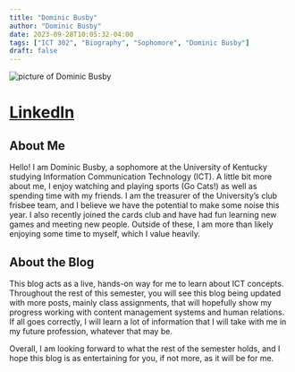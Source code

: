 ```yaml
---
title: "Dominic Busby"
author: "Dominic Busby"
date: 2023-09-28T10:05:32-04:00
tags: ["ICT 302", "Biography", "Sophomore", "Dominic Busby"]
draft: false
---
```

![picture of Dominic Busby](https://media.licdn.com/dms/image/D4E03AQFe4SgO9s-LhA/profile-displayphoto-shrink_100_100/0/1694703306030?e=1701302400&v=beta&t=_OaU3IbHsZeucuy5qci9i8O3zF9cK2xxcZPbC31zUmg)
# [LinkedIn](www.linkedin.com/in/dominic-busby-b04912244)
## About Me
Hello! I am Dominic Busby, a sophomore at the University of Kentucky studying Information Communication Technology (ICT). A little bit more about me, I enjoy watching and playing sports (Go Cats!) as well as spending time with my friends. I am the treasurer of the University’s club frisbee team, and I believe we have the potential to make some noise this year. I also recently joined the cards club and have had fun learning new games and meeting new people. Outside of these, I am more than likely enjoying some time to myself, which I value heavily.



## About the Blog
This blog acts as a live, hands-on way for me to learn about ICT concepts. Throughout the rest of this semester, you will see this blog being updated with more posts, mainly class assignments, that will hopefully show my progress working with content management systems and human relations. If all goes correctly, I will learn a lot of information that I will take with me in my future profession, whatever that may be.

Overall, I am looking forward to what the rest of the semester holds, and I hope this blog is as entertaining for you, if not more, as it will be for me. 

